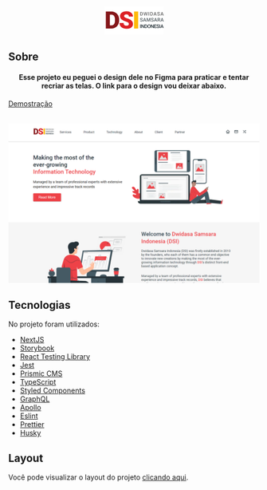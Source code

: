 <div align="center">
  <img src=".github/logo.png" alt="DSI">
</div>

## Sobre

<h4 align="center">
  Esse projeto eu peguei o design dele no Figma para praticar e tentar recriar as telas.
  O link para o design vou deixar abaixo.
</h4>

<div align="left">
  <a href="https://dsi-blush.vercel.app/">Demostração</a>
</div>

<br />

![DSI preview](.github/preview.png)

## Tecnologias
No projeto foram utilizados:
- [NextJS](https://nextjs.org/)
- [Storybook](https://storybook.js.org/)
- [React Testing Library](https://testing-library.com/docs/react-testing-library/intro)
- [Jest](https://jestjs.io/)
- [Prismic CMS](https://prismic.io/)
- [TypeScript](https://www.typescriptlang.org/)
- [Styled Components](https://styled-components.com/)
- [GraphQL](https://graphql.org/)
- [Apollo](https://www.apollographql.com/)
- [Eslint](https://eslint.org/)
- [Prettier](https://prettier.io/)
- [Husky](https://github.com/typicode/husky)


## Layout
Você pode visualizar o layout do projeto <a href="https://www.figma.com/file/HoefLsyDjVvh2vycnmlAwu/DSI-Web-Landing-Page-Redesign-Community?node-id=1%3A2" target="_blank">clicando aqui</a>.
